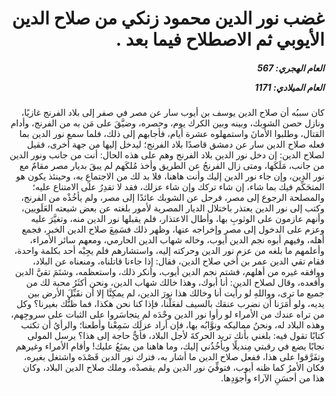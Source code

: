 <h1 dir="rtl">غضب نور الدين محمود زنكي من صلاح الدين الأيوبي ثم الاصطلاح فيما بعد .</h1>

<h5 dir="rtl">العام الهجري:  567

العام الميلادي: 1171

</h5>

<p dir="rtl">كان سببُه أن صلاح الدين يوسف بن أيوب سار عن مصر في صفر إلى بلاد الفرنج غازيًا، ونازل حصن الشوبك، وبينه وبين الكرك يوم، وحصره، وضيَّقَ على مَن به من الفرنج، وأدام القتال، وطلبوا الأمانَ واستمهلوه عشرة أيام، فأجابهم إلى ذلك، فلما سمع نور الدين بما فعله صلاح الدين سار عن دمشق قاصدًا بلاد الفرنج؛ ليدخل إليها من جهة أخرى، فقيل لصلاح الدين: إن دخل نور الدين بلاد الفرنج وهم على هذه الحال: أنت من جانب ونور الدين من جانب، مَلَكَها، ومتى زال الفرنجُ عن الطريق وأخذ مُلكَهم لم يبقَ بديار مصر مقامٌ مع نور الدين، وإن جاء نور الدين إليك وأنت هاهنا، فلا بد لك من الاجتماعِ به، وحينئذ يكون هو المتحَكِّم فيك بما شاء، إن شاء تركك وإن شاء عزلك، فقد لا تقدِرُ على الامتناع عليه؛ والمصلحة الرجوع إلى مصر، فرحل عن الشوبك عائدًا إلى مصر، ولم يأخُذْه من الفرنج، وكتب إلى نور الدين يعتذر باختلال الديار المصرية لأمور بلغته عن بعض شيعته العَلَويين، وأنهم عازمون على الوثوبِ بها، وأطال الاعتذار، فلم يقبلها نور الدين منه، وتغيَّرَ عليه وعزم على الدخول إلى مصر وإخراجه عنها، وظهر ذلك فسَمِعَ صلاح الدين الخبر، فجمع أهله، وفيهم أبوه نجم الدين أيوب، وخاله شهاب الدين الحارمي، ومعهم سائر الأمراء، وأعلمهم ما بلغه من عزم نور الدين وحركته إليه، واستشارهم فلم يجِبْه أحد بكلمة واحدة، فقام تقي الدين عمر بن أخي صلاح الدين، فقال: إذا جاءنا قاتلناه، ومنعناه عن البلاد، ووافقه غيره من أهلهم، فشتم نجم الدين أيوب، وأنكر ذلك، واستعظمه، وشتَمَ تقيَّ الدين وأقعده، وقال لصلاح الدين: أنا أبوك، وهذا خالك شهاب الدين، ونحن أكثَرُ محبة لك من جميع ما ترى، وواللهِ لو رأيت أنا وخالك هذا نورَ الدين، لم يمكِنَّا إلا أن نقَبِّلَ الأرض بين يديه، ولو أمَرَنا أن نضرب عنقك بالسيف لفعَلْنا، فإذا كنا نحن هكذا، فما ظنُّك بغيرنا؟ وكل من تراه عندك من الأمراء لو رأوا نور الدين وحْدَه لم يتجاسَروا على الثبات على سروجِهم، وهذه البلاد له، ونحنُ مماليكه ونوَّابُه بها، فإن أراد عزلَك سَمِعْنا وأطعنا؛ والرأيُ أن تكتب كتابًا تقول فيه: بلغني بأنك تريد الحركةَ لأجل البلاد، فأيُّ حاجة إلى هذا؟ يرسل المولى نجابًا يضع في رقبتي مِنديلًا ويأخُذُني إليك، وما هاهنا من يمنَعُ عليك! وأقام الأمراء وغيرهم وتفَرَّقوا على هذا، ففعل صلاح الدين ما أشار به، فترك نور الدين قَصْدَه واشتغل بغيره، فكان الأمرُ كما ظنه أيوب، فتوفِّيَ نور الدين ولم يقصدْه، وملك صلاح الدين البلاد، وكان هذا من أحسَنِ الآراء وأجوَدِها.</p></br>
